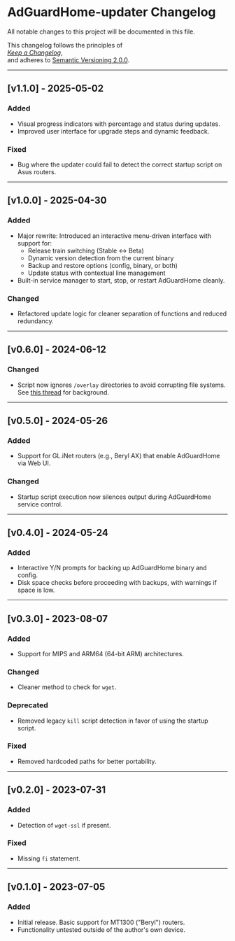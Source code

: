 # AdGuardHome-updater Changelog

All notable changes to this project will be documented in this file.

This changelog follows the principles of  
[*Keep a Changelog*](https://keepachangelog.com/en/1.0.0/),  
and adheres to [Semantic Versioning 2.0.0](https://semver.org/spec/v2.0.0.html).

---

## [v1.1.0] - 2025-05-02

### Added
- Visual progress indicators with percentage and status during updates.
- Improved user interface for upgrade steps and dynamic feedback.

### Fixed
- Bug where the updater could fail to detect the correct startup script on Asus routers.

---

## [v1.0.0] - 2025-04-30

### Added
- Major rewrite: Introduced an interactive menu-driven interface with support for:
  - Release train switching (Stable ↔ Beta)
  - Dynamic version detection from the current binary
  - Backup and restore options (config, binary, or both)
  - Update status with contextual line management
- Built-in service manager to start, stop, or restart AdGuardHome cleanly.

### Changed
- Refactored update logic for cleaner separation of functions and reduced redundancy.

---

## [v0.6.0] - 2024-06-12

### Changed
- Script now ignores `/overlay` directories to avoid corrupting file systems.  
  See [this thread](https://forum.gl-inet.com/t/gl-mt1300-beryl-bugs/42543/28?u=phantasm22) for background.

---

## [v0.5.0] - 2024-05-26

### Added
- Support for GL.iNet routers (e.g., Beryl AX) that enable AdGuardHome via Web UI.

### Changed
- Startup script execution now silences output during AdGuardHome service control.

---

## [v0.4.0] - 2024-05-24

### Added
- Interactive Y/N prompts for backing up AdGuardHome binary and config.
- Disk space checks before proceeding with backups, with warnings if space is low.

---

## [v0.3.0] - 2023-08-07

### Added
- Support for MIPS and ARM64 (64-bit ARM) architectures.

### Changed
- Cleaner method to check for `wget`.

### Deprecated
- Removed legacy `kill` script detection in favor of using the startup script.

### Fixed
- Removed hardcoded paths for better portability.

---

## [v0.2.0] - 2023-07-31

### Added
- Detection of `wget-ssl` if present.

### Fixed
- Missing `fi` statement.

---

## [v0.1.0] - 2023-07-05

### Added
- Initial release. Basic support for MT1300 ("Beryl") routers.
- Functionality untested outside of the author's own device.
